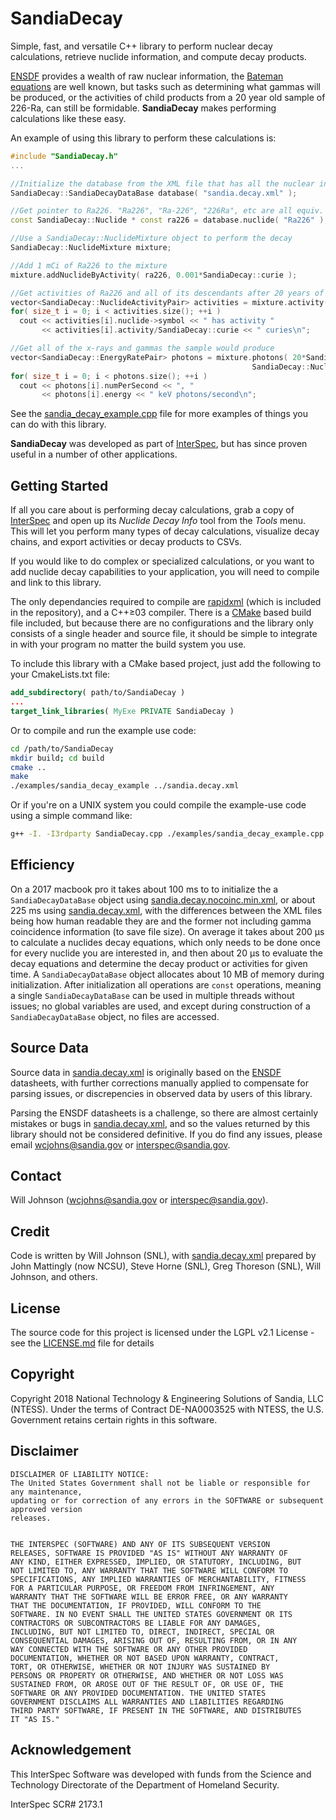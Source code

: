 # SandiaDecay
Simple, fast, and versatile C++ library to perform nuclear decay calculations, retrieve nuclide information, and compute decay products.

[ENSDF](https://www.nndc.bnl.gov/ensdf/) provides a wealth of raw nuclear information, the [Bateman equations](https://en.wikipedia.org/wiki/Bateman_equation) are well known, but tasks such as determining what gammas will be produced, or the activities of child products from a 20 year old sample of 226-Ra, can still be formidable.   **SandiaDecay** makes performing calculations like these easy.

An example of using this library to perform these calculations is:
```c++
#include "SandiaDecay.h"
...

//Initialize the database from the XML file that has all the nuclear info
SandiaDecay::SandiaDecayDataBase database( "sandia.decay.xml" );

//Get pointer to Ra226. "Ra226", "Ra-226", "226Ra", etc are all equiv.
const SandiaDecay::Nuclide * const ra226 = database.nuclide( "Ra226" );

//Use a SandiaDecay::NuclideMixture object to perform the decay
SandiaDecay::NuclideMixture mixture;

//Add 1 mCi of Ra226 to the mixture
mixture.addNuclideByActivity( ra226, 0.001*SandiaDecay::curie );

//Get activities of Ra226 and all of its descendants after 20 years of aging
vector<SandiaDecay::NuclideActivityPair> activities = mixture.activity( 20*SandiaDecay::year );
for( size_t i = 0; i < activities.size(); ++i )
  cout << activities[i].nuclide->symbol << " has activity "
       << activities[i].activity/SandiaDecay::curie << " curies\n";

//Get all of the x-rays and gammas the sample would produce
vector<SandiaDecay::EnergyRatePair> photons = mixture.photons( 20*SandiaDecay::year,
                                                      SandiaDecay::NuclideMixture::OrderByEnergy );
for( size_t i = 0; i < photons.size(); ++i )
  cout << photons[i].numPerSecond << ", "
       << photons[i].energy << " keV photons/second\n";

```

See the [sandia_decay_example.cpp](https://github.com/sandialabs/SandiaDecay/tree/master/examples/sandia_decay_example.cpp) file for more examples of things you can do with this library.

**SandiaDecay** was developed as part of [InterSpec](https://github.com/sandialabs/InterSpec), but has since proven useful in a number of other applications.

## Getting Started
If all you care about is performing decay calculations, grab a copy of [InterSpec](https://github.com/sandialabs/InterSpec/releases) and open up its *Nuclide Decay Info* tool from the *Tools* menu.  This will let you perform many types of decay calculations, visualize decay chains, and export activities or decay products to CSVs.

If you would like to do complex or specialized calculations, or you want to add nuclide decay capabilities to your application, you will need to compile and link to this library.

The only dependancies required to compile are [rapidxml](http://rapidxml.sourceforge.net/) (which is included in the repository), and a C++&ge;03 compiler.  There is a [CMake](https://cmake.org/) based build file included, but because there are no configurations and the library only consists of a single header and source file, it should be simple to integrate in with your program no matter the build system you use.

To include this library with a CMake based project, just add the following to your CmakeLists.txt file:
```CMake
add_subdirectory( path/to/SandiaDecay )
...
target_link_libraries( MyExe PRIVATE SandiaDecay )
```

Or to compile and run the example use code:
```bash
cd /path/to/SandiaDecay
mkdir build; cd build
cmake ..
make
./examples/sandia_decay_example ../sandia.decay.xml
```

Or if you're on a UNIX system you could compile the example-use code using a simple command like:
```bash
g++ -I. -I3rdparty SandiaDecay.cpp ./examples/sandia_decay_example.cpp -o example.exe
```

## Efficiency
On a 2017 macbook pro it takes about 100 ms to to initialize the a `SandiaDecayDataBase` object using
[sandia.decay.nocoinc.min.xml](https://github.com/sandialabs/SandiaDecay/blob/master/sandia.decay.nocoinc.min.xml), or about 225 ms using [sandia.decay.xml](https://github.com/sandialabs/SandiaDecay/tree/master/sandia.decay.xml), with the differences between the XML files being how human readable they are and the former not including gamma coincidence information (to save file size).
On average it takes about 200 &mu;s to calculate a nuclides decay equations, which only needs to be done once for every nuclide you are interested in, and then about 20 &mu;s to evaluate the decay equations and determine the decay product or activities for given time.
A `SandiaDecayDataBase` object allocates about 10 MB of memory during initialization.  After initialization all operations are `const` operations, meaning a single `SandiaDecayDataBase` can be used in multiple threads without issues; no global variables are used, and except during construction of a `SandiaDecayDataBase` object, no files are accessed.


## Source Data
Source data in [sandia.decay.xml](https://github.com/sandialabs/SandiaDecay/tree/master/sandia.decay.xml) is originally based on the [ENSDF](https://www.nndc.bnl.gov/ensdf/) datasheets, with further corrections manually applied to compensate for parsing issues, or discrepencies in observed data by users of this library.

Parsing the ENSDF datasheets is a challenge, so there are almost certainly mistakes or bugs in [sandia.decay.xml](https://github.com/sandialabs/SandiaDecay/tree/master/sandia.decay.xml), and so the values returned by this library should not be considered definitive.   If you do find any issues, please email wcjohns@sandia.gov or interspec@sandia.gov.

## Contact
Will Johnson (wcjohns@sandia.gov or interspec@sandia.gov).

## Credit
Code is written by Will Johnson (SNL), with [sandia.decay.xml](https://github.com/sandialabs/SandiaDecay/tree/master/sandia.decay.xml) 
prepared by John Mattingly (now NCSU), Steve Horne (SNL), Greg Thoreson (SNL), Will Johnson, and others.

## License
The source code for this project is licensed under the LGPL v2.1 License - see the [LICENSE.md](LICENSE.md) file for details

## Copyright
Copyright 2018 National Technology & Engineering Solutions of Sandia, LLC (NTESS).
Under the terms of Contract DE-NA0003525 with NTESS, the U.S. Government retains certain rights in this software.

## Disclaimer
```
DISCLAIMER OF LIABILITY NOTICE:
The United States Government shall not be liable or responsible for any maintenance,
updating or for correction of any errors in the SOFTWARE or subsequent approved version
releases.


THE INTERSPEC (SOFTWARE) AND ANY OF ITS SUBSEQUENT VERSION
RELEASES, SOFTWARE IS PROVIDED "AS IS" WITHOUT ANY WARRANTY OF
ANY KIND, EITHER EXPRESSED, IMPLIED, OR STATUTORY, INCLUDING, BUT
NOT LIMITED TO, ANY WARRANTY THAT THE SOFTWARE WILL CONFORM TO
SPECIFICATIONS, ANY IMPLIED WARRANTIES OF MERCHANTABILITY, FITNESS
FOR A PARTICULAR PURPOSE, OR FREEDOM FROM INFRINGEMENT, ANY
WARRANTY THAT THE SOFTWARE WILL BE ERROR FREE, OR ANY WARRANTY
THAT THE DOCUMENTATION, IF PROVIDED, WILL CONFORM TO THE
SOFTWARE. IN NO EVENT SHALL THE UNITED STATES GOVERNMENT OR ITS
CONTRACTORS OR SUBCONTRACTORS BE LIABLE FOR ANY DAMAGES,
INCLUDING, BUT NOT LIMITED TO, DIRECT, INDIRECT, SPECIAL OR
CONSEQUENTIAL DAMAGES, ARISING OUT OF, RESULTING FROM, OR IN ANY
WAY CONNECTED WITH THE SOFTWARE OR ANY OTHER PROVIDED
DOCUMENTATION, WHETHER OR NOT BASED UPON WARRANTY, CONTRACT,
TORT, OR OTHERWISE, WHETHER OR NOT INJURY WAS SUSTAINED BY
PERSONS OR PROPERTY OR OTHERWISE, AND WHETHER OR NOT LOSS WAS
SUSTAINED FROM, OR AROSE OUT OF THE RESULT OF, OR USE OF, THE
SOFTWARE OR ANY PROVIDED DOCUMENTATION. THE UNITED STATES
GOVERNMENT DISCLAIMS ALL WARRANTIES AND LIABILITIES REGARDING
THIRD PARTY SOFTWARE, IF PRESENT IN THE SOFTWARE, AND DISTRIBUTES
IT "AS IS."
```

## Acknowledgement
This InterSpec Software was developed with funds from the Science and Technology Directorate of the Department of Homeland Security.

InterSpec SCR# 2173.1
